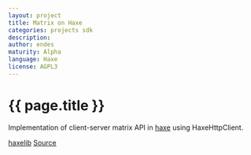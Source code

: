 ```yaml
---
layout: project
title: Matrix on Haxe
categories: projects sdk
description: 
author: endes
maturity: Alpha
language: Haxe
license: AGPL3
---
```


# {{ page.title }}
Implementation of client-server matrix API in [haxe](https://haxe.org/) using HaxeHttpClient.

[haxelib](https://lib.haxe.org/p/matrix-im/)
[Source](https://notabug.org/Tamaimo/haxe-matrix-im)
